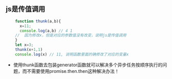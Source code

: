 ## js是传值调用
```js
    function thunk(a,b){
      x=11;
      console.log(a,b) // 4 1
    //  因为修改x，但是对应的参数值没有改变，说明js是传值调用
    }
    let x=3;
    thunk(x+1,1)
    console.log(x) // 11, 说明函数里面的确修改了对应的变量x
```

* 使用thunk函数去包装generator函数就可以解决多个异步任务按顺序执行的问题，而不需要使用promise.then.then这种解决办法！
